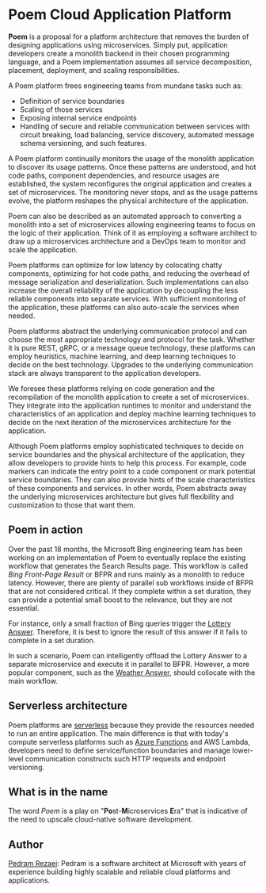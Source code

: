 # Poem Cloud Application Platform

**Poem** is a proposal for a platform architecture that removes the burden of designing applications using microservices. Simply put, application developers create a monolith backend in their chosen programming language, and a Poem implementation assumes all service decomposition, placement, deployment, and scaling responsibilities.

A Poem platform frees engineering teams from mundane tasks such as:

- Definition of service boundaries
- Scaling of those services
- Exposing internal service endpoints
- Handling of secure and reliable communication between services with circuit breaking, load balancing, service discovery, automated message schema versioning, and such features.

A Poem platform continually monitors the usage of the monolith application to discover its usage patterns. Once these patterns are understood, and hot code paths, component dependencies, and resource usages are established, the system reconfigures the original application and creates a set of microservices. The monitoring never stops, and as the usage patterns evolve, the platform reshapes the physical architecture of the application.

Poem can also be described as an automated approach to converting a monolith into a set of microservices allowing engineering teams to focus on the logic of their application. Think of it as employing a software architect to draw up a microservices architecture and a DevOps team to monitor and scale the application.

Poem platforms can optimize for low latency by colocating chatty components, optimizing for hot code paths, and reducing the overhead of message serialization and deserialization. Such implementations can also increase the overall reliability of the application by decoupling the less reliable components into separate services. With sufficient monitoring of the application, these platforms can also auto-scale the services when needed.

Poem platforms abstract the underlying communication protocol and can choose the most appropriate technology and protocol for the task. Whether it is pure REST, gRPC, or a message queue technology, these platforms can employ heuristics, machine learning, and deep learning techniques to decide on the best technology. Upgrades to the underlying communication stack are always transparent to the application developers.

We foresee these platforms relying on code generation and the recompilation of the monolith application to create a set of microservices. They integrate into the application runtimes to monitor and understand the characteristics of an application and deploy machine learning techniques to decide on the next iteration of the microservices architecture for the application.

Although Poem platforms employ sophisticated techniques to decide on service boundaries and the physical architecture of the application, they allow developers to provide hints to help this process. For example, code markers can indicate the entry point to a code component or mark potential service boundaries. They can also provide hints of the scale characteristics of these components and services. In other words, Poem abstracts away the underlying microservices architecture but gives full flexibility and customization to those that want them.

## Poem in action

Over the past 18 months, the Microsoft Bing engineering team has been working on an implementation of Poem to eventually replace the existing workflow that generates the Search Results page. This workflow is called *Bing Front-Page Result* or BFPR and runs mainly as a monolith to reduce latency. However, there are plenty of parallel sub workflows inside of BFPR that are not considered critical. If they complete within a set duration, they can provide a potential small boost to the relevance, but they are not essential.

For instance, only a small fraction of Bing queries trigger the [Lottery Answer](https://www.bing.com/search?q=lottery). Therefore, it is best to ignore the result of this answer if it fails to complete in a set duration.

In such a scenario, Poem can intelligently offload the Lottery Answer to a separate microservice and execute it in parallel to BFPR. However, a more popular component, such as the [Weather Answer](https://www.bing.com/search?q=weather), should collocate with the main workflow.

## Serverless architecture

Poem platforms are [serverless](https://en.wikipedia.org/wiki/Serverless_computing) because they provide the resources needed to run an entire application. The main difference is that with today's compute serverless platforms such as [Azure Functions](https://docs.microsoft.com/en-us/azure/azure-functions/functions-overview) and AWS Lambda, developers need to define service/function boundaries and manage lower-level communication constructs such HTTP requests and endpoint versioning.

## What is in the name

The word *Poem* is a play on "**Po**st-**M**icroservices **E**ra" that is indicative of the need to upscale cloud-native software development.

## Author

[Pedram Rezaei](https://www.linkedin.com/in/pedramrezaei/): Pedram is a software architect at Microsoft with years of experience building highly scalable and reliable cloud platforms and applications.
